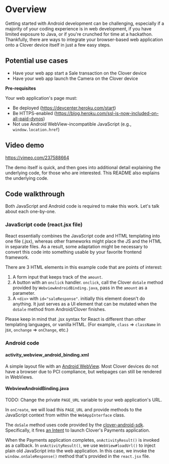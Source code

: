 # Overview

Getting started with Android development can be challenging, especially if a majority of your coding experience is in web development, if you have limited exposure to Java, or if you're crunched for time at a hackathon. Thankfully, there are ways to integrate your browser-based web application onto a Clover device itself in just a few easy steps.

## Potential use cases
- Have your web app start a Sale transaction on the Clover device
- Have your web app launch the Camera on the Clover device

**Pre-requisites**

Your web application's page must:
- Be deployed (https://devcenter.heroku.com/start)
- Be HTTPS-enabled (https://blog.heroku.com/ssl-is-now-included-on-all-paid-dynos)
- Not use Android WebView-incompatible JavaScript (e.g., `window.location.href`)

## Video demo

https://vimeo.com/237588664

The demo itself is quick, and then goes into additional detail explaining the underlying code, for those who are interested. This README also explains the underlying code.

## Code walkthrough

Both JavaScript and Android code is required to make this work. Let's talk about each one-by-one.

### JavaScript code (react.jsx file)

React essentially combines the JavaScript code and HTML templating into one file (.jsx), whereas other frameworks might place the JS and the HTML in separate files. As a result, some adaptation might be necessary to convert this code into something usable by your favorite frontend framework.

There are 3 HTML elements in this example code that are points of interest:

1. A form input that keeps track of the `amount`.
2. A button with an `onclick` handler. `onclick`, call the Clover `doSale` method provided by `WebviewAndroidBinding.java`, pass in the `amount` as a parameter.
3. A `<div>` with `id="saleResponse"`. initially this element doesn't do anything. It just serves as a UI element that can be mutated when the `doSale` method from Android/Clover finishes.

Please keep in mind that .jsx syntax for React is different than other templating languages, or vanilla HTML. (For example, `class` => `className` in jsx, `onchange` => `onChange`, etc.)

### Android code

#### activity_webview_android_binding.xml

A simple layout file with an [Android WebView](https://developer.android.com/reference/android/webkit/WebView.html). Most Clover devices do not have a browser due to PCI compliance, but webpages can still be rendered in WebViews.

#### WebviewAndroidBinding.java

TODO: Change the private `PAGE_URL` variable to your web application's URL.

In `onCreate`, we will load this `PAGE_URL` and provide methods to the JavaScript context from within the `WebAppInterface` class.

The `doSale` method uses code provided by the [clover-android-sdk](https://github.com/clover/clover-android-sdk). Specifically, it fires [an Intent](https://github.com/clover/clover-android-sdk/blob/ba1bc1e5ab0c2189108b3c4b6de6c79c4fb6065b/clover-android-sdk/src/main/java/com/clover/sdk/v1/Intents.java) to launch Clover's Payments application. 

When the Payments application completes, `onActivityResult()` is invoked as a callback. In `onActivityResult()`, we use `WebView#loadUrl()` to inject plain old JavaScript into the web application. In this case, we invoke the `window.onSaleResponse()` method that's provided in the `react.jsx` file.